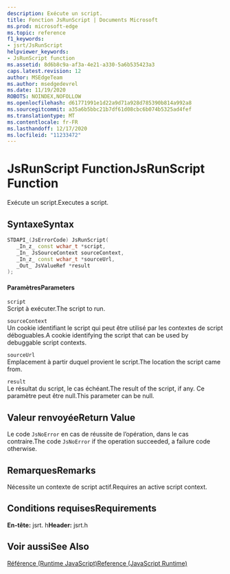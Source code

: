 ```yaml
---
description: Exécute un script.
title: Fonction JsRunScript | Documents Microsoft
ms.prod: microsoft-edge
ms.topic: reference
f1_keywords:
- jsrt/JsRunScript
helpviewer_keywords:
- JsRunScript function
ms.assetid: 8d6b8c9a-af3a-4e21-a330-5a6b535423a3
caps.latest.revision: 12
author: MSEdgeTeam
ms.author: msedgedevrel
ms.date: 11/19/2020
ROBOTS: NOINDEX,NOFOLLOW
ms.openlocfilehash: d61771991e1d22a9d71a928d785390b814a992a8
ms.sourcegitcommit: a35a6b5bbc21b7df61d08cbc6b074b5325ad4fef
ms.translationtype: MT
ms.contentlocale: fr-FR
ms.lasthandoff: 12/17/2020
ms.locfileid: "11233472"
---
```

# <span data-ttu-id="7be55-103">JsRunScript Function</span><span class="sxs-lookup"><span data-stu-id="7be55-103">JsRunScript Function</span></span>

<span data-ttu-id="7be55-104">Exécute un script.</span><span class="sxs-lookup"><span data-stu-id="7be55-104">Executes a script.</span></span>  
  
## <span data-ttu-id="7be55-105">Syntaxe</span><span class="sxs-lookup"><span data-stu-id="7be55-105">Syntax</span></span>  
  
```cpp  
STDAPI_(JsErrorCode) JsRunScript(  
   _In_z_ const wchar_t *script,  
   _In_ JsSourceContext sourceContext,  
   _In_z_ const wchar_t *sourceUrl,  
   _Out_ JsValueRef *result  
);  
```  
  
#### <span data-ttu-id="7be55-106">Paramètres</span><span class="sxs-lookup"><span data-stu-id="7be55-106">Parameters</span></span>  
 `script`  
 <span data-ttu-id="7be55-107">Script à exécuter.</span><span class="sxs-lookup"><span data-stu-id="7be55-107">The script to run.</span></span>  
  
 `sourceContext`  
 <span data-ttu-id="7be55-108">Un cookie identifiant le script qui peut être utilisé par les contextes de script déboguables.</span><span class="sxs-lookup"><span data-stu-id="7be55-108">A cookie identifying the script that can be used by debuggable script contexts.</span></span>  
  
 `sourceUrl`  
 <span data-ttu-id="7be55-109">Emplacement à partir duquel provient le script.</span><span class="sxs-lookup"><span data-stu-id="7be55-109">The location the script came from.</span></span>  
  
 `result`  
 <span data-ttu-id="7be55-110">Le résultat du script, le cas échéant.</span><span class="sxs-lookup"><span data-stu-id="7be55-110">The result of the script, if any.</span></span> <span data-ttu-id="7be55-111">Ce paramètre peut être null.</span><span class="sxs-lookup"><span data-stu-id="7be55-111">This parameter can be null.</span></span>  
  
## <span data-ttu-id="7be55-112">Valeur renvoyée</span><span class="sxs-lookup"><span data-stu-id="7be55-112">Return Value</span></span>  
 <span data-ttu-id="7be55-113">Le code `JsNoError` en cas de réussite de l’opération, dans le cas contraire.</span><span class="sxs-lookup"><span data-stu-id="7be55-113">The code `JsNoError` if the operation succeeded, a failure code otherwise.</span></span>  
  
## <span data-ttu-id="7be55-114">Remarques</span><span class="sxs-lookup"><span data-stu-id="7be55-114">Remarks</span></span>  
 <span data-ttu-id="7be55-115">Nécessite un contexte de script actif.</span><span class="sxs-lookup"><span data-stu-id="7be55-115">Requires an active script context.</span></span>  
  
## <span data-ttu-id="7be55-116">Conditions requises</span><span class="sxs-lookup"><span data-stu-id="7be55-116">Requirements</span></span>  
 <span data-ttu-id="7be55-117">**En-tête:** jsrt. h</span><span class="sxs-lookup"><span data-stu-id="7be55-117">**Header:** jsrt.h</span></span>  
  
## <span data-ttu-id="7be55-118">Voir aussi</span><span class="sxs-lookup"><span data-stu-id="7be55-118">See Also</span></span>  
 [<span data-ttu-id="7be55-119">Référence (Runtime JavaScript)</span><span class="sxs-lookup"><span data-stu-id="7be55-119">Reference (JavaScript Runtime)</span></span>](../chakra-hosting/reference-javascript-runtime.md)

